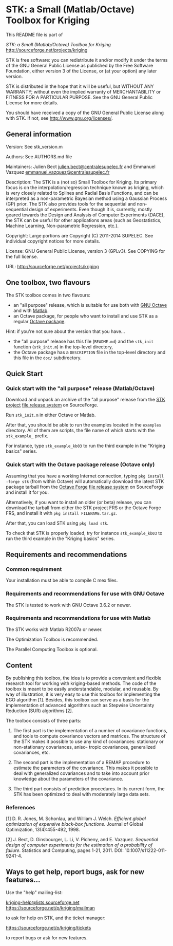 
# STK: a Small (Matlab/Octave) Toolbox for Kriging

This README file is part of

*STK: a Small (Matlab/Octave) Toolbox for Kriging*  
<http://sourceforge.net/projects/kriging>

STK is free software: you can redistribute it and/or modify it under
the terms of the GNU General Public License as published by the Free
Software Foundation,  either version 3  of the License, or  (at your
option) any later version.

STK is distributed  in the hope that it will  be useful, but WITHOUT
ANY WARRANTY;  without even the implied  warranty of MERCHANTABILITY
or FITNESS  FOR A  PARTICULAR PURPOSE.  See  the GNU  General Public
License for more details.

You should  have received a copy  of the GNU  General Public License
along with STK.  If not, see <http://www.gnu.org/licenses/>.


## General information

   Version:      See stk_version.m

   Authors:      See AUTHORS.md file

   Maintainers:  Julien Bect <julien.bect@centralesupelec.fr>
                 and Emmanuel Vazquez <emmanuel.vazquez@centralesupelec.fr>

   Description:  The STK is a (not so) Small Toolbox for Kriging. Its
                 primary focus is on the interpolation/regression
                 technique known as kriging, which is very closely related
                 to Splines and Radial Basis Functions, and can be
                 interpreted as a non-parametric Bayesian method using a
                 Gaussian Process (GP) prior. The STK also provides tools
                 for the sequential and non-sequential design of
                 experiments. Even though it is, currently, mostly geared
                 towards the Design and Analysis of Computer Experiments
                 (DACE), the STK can be useful for other applications
                 areas (such as Geostatistics, Machine Learning,
                 Non-parametric Regression, etc.).

   Copyright:    Large portions are Copyright (C) 2011-2014 SUPELEC.
                 See individual copyright notices for more details.

   License:      GNU General Public License, version 3 (GPLv3).
                 See COPYING for the full license.

   URL:          <http://sourceforge.net/projects/kriging>


## One toolbox, two flavours

The STK toolbox comes in two flavours:

 * an "all purpose" release, which is suitable for use both with
   [GNU Octave](http://www.gnu.org/software/octave/)
   and with [Matlab](www.mathworks.com/products/matlab/).
 * an Octave package, for people who want to install and use STK as a
   regular [Octave package](http://www.gnu.org/software/octave/doc/interpreter/Packages.html#Packages).

Hint: if you're not sure about the version that you have...

 * the "all purpose" release has this file (`README.md`) and the `stk_init`
   function (`stk_init.m`) in the top-level directory,
 * the Octave package has a `DESCRIPTION` file in the top-level directory
   and this file in the `doc/` subdirectory.


## Quick Start

### Quick start with the "all purpose" release (Matlab/Octave)

Download and unpack an archive of the "all purpose" release from the
[STK project](https://sourceforge.net/projects/kriging/)
[file release system](https://sourceforge.net/projects/kriging/files/)
on SourceForge.

Run `stk_init.m` in either Octave or Matlab.

After that, you should be able to run the examples located in the `examples`
directory.  All of them are scripts, the file name of which starts with
the `stk_example_` prefix.

For instance, type `stk_example_kb03` to run the third example in the "Kriging
basics" series.

### Quick start with the Octave package release (Octave only)

Assuming that you have a working Internet connection, typing `pkg install -forge stk`
(from within Octave) will automatically download the latest STK package tarball from the
[Octave Forge](http://octave.sourceforge.net/stk/index.html)
[file release system](https://sourceforge.net/projects/octave/files/)
on SourceForge and install it for you.

Alternatively, if you want to install an older (or beta) release, you can download
the tarball from either the STK project FRS or the Octave Forge FRS, and install it
with `pkg install FILENAME.tar.gz`.

After that, you can load STK using `pkg load stk`.

To check that STK is properly loaded, try for instance `stk_example_kb03` to run
the third example in the "Kriging basics" series.


## Requirements and recommendations

### Common requirement

   Your installation must be able to compile C mex files.

### Requirements and recommendations for use with GNU Octave

   The STK is tested to work with GNU Octave 3.6.2 or newer.

### Requirements and recommendations for use with Matlab

   The STK works with Matlab R2007a or newer.

   The Optimization Toolbox is recommended.

   The Parallel Computing Toolbox is optional.


## Content

   By publishing this toolbox, the  idea is to provide a convenient and
   flexible research tool for  working with kriging-based methods.  The
   code of the  toolbox is meant to be  easily understandable, modular,
   and reusable.  By  way of illustration, it is very  easy to use this
   toolbox for implementing the EGO algorithm [1].
   Besides, this toolbox  can serve  as a basis for  the implementation
   of  advanced algorithms such as Stepwise Uncertainty Reduction (SUR)
   algorithms [2].

   The toolbox consists of three parts:

   1. The  first part is the  implementation of a  number of covariance
      functions, and tools to  compute covariance vectors and matrices.
      The structure  of the STK  makes it possible  to use any  kind of
      covariances:  stationary  or  non-stationary covariances,  aniso-
      tropic covariances, generalized  covariances, etc.

   2. The  second part  is the implementation  of a REMAP  procedure to
      estimate the parameters of the covariance. This makes it possible
      to  deal with generalized  covariances and  to take  into account
      prior knowledge about the parameters of the covariance.

   3. The third part consists of prediction procedures.  In its current
      form,  the STK has been optimized  to deal with  moderately large
      data sets.

### References

[1] D. R. Jones, M. Schonlau, and William J. Welch. *Efficient global
optimization of expensive black-box functions*.  Journal of Global
Optimization, 13(4):455-492, 1998.

[2] J. Bect, D. Ginsbourger, L. Li, V. Picheny, and E. Vazquez.
*Sequential design of computer experiments for the estimation of a
probability of failure*.  Statistics and Computing, pages 1-21, 2011.
DOI: 10.1007/s11222-011-9241-4.


## Ways to get help, report bugs, ask for new features...

   Use the "help" mailing-list:

   <kriging-help@lists.sourceforge.net>
   <https://sourceforge.net/p/kriging/mailman>

   to ask for help on STK, and the ticket manager:

   <https://sourceforge.net/p/kriging/tickets>

   to report bugs or ask for new features.
